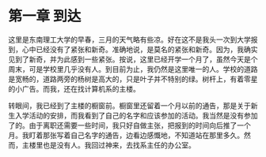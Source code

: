 
# 第一章 到达

这里是东南理工大学的早春，三月的天气略有些凉。好在这不是我头一次到大学报到，心中已经没有了紧张和新奇。准确地说，是莫名的紧张和新奇。因为，我确实见到了新奇，并为此感到一些紧张。按说，这里已经开学一个月了，虽然今天是个周末，可是学校里几乎没有人。到目前为止，我仍然是这里唯一的人。学校的道路是宽畅的，道路两旁的杨树是高大的，只是叶子并不特别的绿。树杆上，有着零星的小广告。而我，还在找计算机系的主楼。

转眼间，我已经到了主楼的橱窗前。橱窗里还留着一个月以前的通告，那是关于新生入学活动的安排，而我看到了自己的名字和应该参加的活动。我当然是没有参加了的。由于离职还需要一些时间，我只好自做主张，把报到的时间向后推了一个月。我盯着那张写着自己名字的通告，边看边感慨地，不知道站在那里多久。然而，主楼里也是没有人。我回过神来，去找系主任的办公室。

